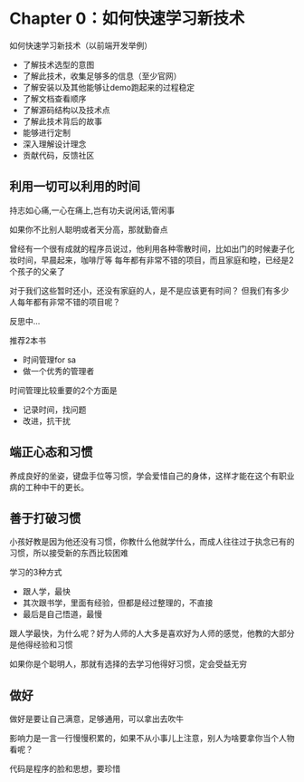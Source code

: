 Chapter 0：如何快速学习新技术
===========

如何快速学习新技术（以前端开发举例）

- 了解技术选型的意图
- 了解此技术，收集足够多的信息（至少官网）
- 了解安装以及其他能够让demo跑起来的过程稳定
- 了解文档查看顺序
- 了解源码结构以及技术点
- 了解此技术背后的故事
- 能够进行定制
- 深入理解设计理念
- 贡献代码，反馈社区


## 利用一切可以利用的时间

持志如心痛,一心在痛上,岂有功夫说闲话,管闲事

如果你不比别人聪明或者天分高，那就勤奋点

曾经有一个很有成就的程序员说过，他利用各种零散时间，比如出门的时候妻子化妆时间，早晨起来，咖啡厅等
每年都有非常不错的项目，而且家庭和睦，已经是2个孩子的父亲了

对于我们这些暂时还小，还没有家庭的人，是不是应该更有时间？
但我们有多少人每年都有非常不错的项目呢？

反思中...

推荐2本书 

- 时间管理for sa
- 做一个优秀的管理者

时间管理比较重要的2个方面是

- 记录时间，找问题
- 改进，抗干扰


## 端正心态和习惯

养成良好的坐姿，键盘手位等习惯，学会爱惜自己的身体，这样才能在这个有职业病的工种中干的更长。

## 善于打破习惯

小孩好教是因为他还没有习惯，你教什么他就学什么，而成人往往过于执念已有的习惯，所以接受新的东西比较困难

学习的3种方式

- 跟人学，最快
- 其次跟书学，里面有经验，但都是经过整理的，不直接
- 最后是自己悟道，最慢

跟人学最快，为什么呢？好为人师的人大多是喜欢好为人师的感觉，他教的大部分是他得经验和习惯

如果你是个聪明人，那就有选择的去学习他得好习惯，定会受益无穷

## 做好

做好是要让自己满意，足够通用，可以拿出去吹牛

影响力是一言一行慢慢积累的，如果不从小事儿上注意，别人为啥要拿你当个人物看呢？

代码是程序的脸和思想，要珍惜